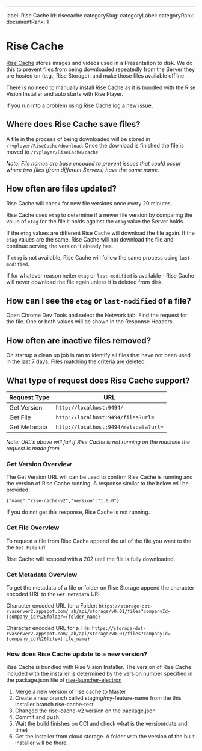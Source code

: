 ---
label: Rise Cache
id: risecache
categorySlug:
categoryLabel:
categoryRank:
documentRank: 1

# Rise Cache
[Rise Cache](https://github.com/Rise-Vision/rise-cache-v2) stores images and videos used in a Presentation to disk. We do this to prevent files from being downloaded repeatedly from the Server they are hosted on (e.g., Rise Storage), and make those files available offline.

There is no need to manually install Rise Cache as it is bundled with the Rise Vision Installer and auto starts with Rise Player.

If you run into a problem using Rise Cache [log a new issue](https://github.com/Rise-Vision/rise-cache-v2/issues/new).

## Where does Rise Cache save files?
A file in the process of being downloaded will be stored in `/rvplayer/RiseCache/download`. Once the download is finished the file is moved to `/rvplayer/RiseCache/cache`

_Note: File names are base encoded to prevent issues that could occur where two files (from different Servers) have the same name._

## How often are files updated?
Rise Cache will check for new file versions once every 20 minutes.

Rise Cache uses `etag` to determine if a newer file version by comparing the value of `etag` for the file it holds against the `etag` value the Server holds.

If the `etag` values are different Rise Cache will download the file again. If the `etag` values are the same, Rise Cache will not download the file and continue serving the version it already has.

If `etag` is not available, Rise Cache will follow the same process using `last-modified`.

If for whatever reason neiter `etag` or `last-modified` is available - Rise Cache will never download the file again unless it is deleted from disk.

## How can I see the `etag` or `last-modified` of a file?
Open Chrome Dev Tools and select the Network tab. Find the request for the file. One or both values will be shown in the Response Headers.

## How often are inactive files removed?
On startup a clean up job is ran to identify all files that have not been used in the last 7 days. Files matching the criteria are deleted.

## What type of request does Rise Cache support?
Request Type  | URL    
--            |---
Get Version   | `http://localhost:9494/`
Get File      | `http://localhost:9494/files?url=`
Get Metadata  | `http://localhost:9494/metadata?url=`

_Note: URL's above will fail if Rise Cache is not running on the machine the request is made from._



### Get Version Overview
The Get Version URL will can be used to confirm Rise Cache is running and the version of Rise Cache running. A response similar to the below will be provided

```
{"name":"rise-cache-v2","version":"1.0.0"}
```

If you do not get this response, Rise Cache is not running.



### Get File Overview
To request a file from Rise Cache append the url of the file you want to the the `Get File` url.

Rise Cache will respond with a 202 until the file is fully downloaded.



### Get Metadata Overview
To get the metadata of a file or folder on Rise Storage append the character encoded URL to the `Get Metadata` URL

Character encoded URL for a Folder: `https://storage-dot-rvaserver2.appspot.com/_ah/api/storage/v0.01/files?companyId={company_id}%26folder={folder_name}`

Character encoded URL for a File: `https://storage-dot-rvaserver2.appspot.com/_ah/api/storage/v0.01/files?companyId={company_id}%26file={file_name}`

### How does Rise Cache update to a new version?
Rise Cache is bundled with Rise Vision Installer. The version of Rise Cache included with the installer is determined by the version number specified in the package.json file of [rise-launcher-electron](https://github.com/Rise-Vision/rise-launcher-electron)

1. Merge a new version of rise cache to Master
2. Create a new branch called staging/my-feature-name from the this installer branch rise-cache-test
3. Changed the rise-cache-v2 version on the package.json
4. Commit and push.
5. Wait the build finishes on CCI and check what is the version(date and time)
6. Get the installer from cloud storage. A folder with the version of the built installer will be there.

